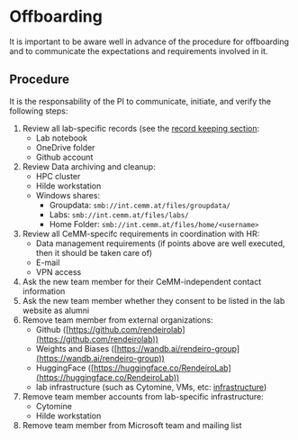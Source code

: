 # Offboarding

It is important to be aware well in advance of the procedure for offboarding and to communicate the expectations and requirements involved in it.

## Procedure

It is the responsability of the PI to communicate, initiate, and verify the following steps:

1. Review all lab-specific records (see the [record keeping section](record_keeping.md):
   - Lab notebook
   - OneDrive folder
   - Github account
1. Review Data archiving and cleanup:
   - HPC cluster
   - Hilde workstation
   - Windows shares:
     - Groupdata: `smb://int.cemm.at/files/groupdata/`
     - Labs: `smb://int.cemm.at/files/labs/`
     - Home Folder: `smb://int.cemm.at/files/home/<username>`
1. Review all CeMM-specifc requirements in coordination with HR:
   - Data management requirements (if points above are well executed, then it should be taken care of)
   - E-mail
   - VPN access
1. Ask the new team member for their CeMM-independent contact information
1. Ask the new team member whether they consent to be listed in the lab website as alumni
1. Remove team member from external organizations:
   - Github ([https://github.com/rendeirolab](https://github.com/rendeirolab))
   - Weights and Biases ([https://wandb.ai/rendeiro-group](https://wandb.ai/rendeiro-group))
   - HuggingFace ([https://huggingface.co/RendeiroLab](https://huggingface.co/RendeiroLab))
   - lab infrastructure (such as Cytomine, VMs, etc: [infrastructure](infrastructure.md))
1. Remove team member accounts from lab-specific infrastructure:
   - Cytomine
   - Hilde workstation
1. Remove team member from Microsoft team and mailing list

